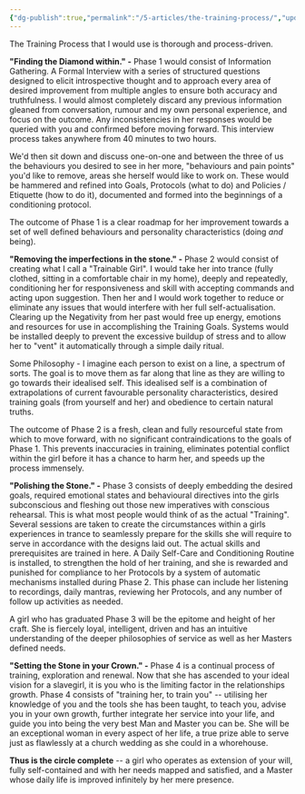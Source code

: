 ```yaml
---
{"dg-publish":true,"permalink":"/5-articles/the-training-process/","updated":"2024-12-20T06:16:36.220+08:00"}
---
```



The Training Process that I would use is thorough and process-driven.

**"Finding the Diamond within." -** Phase 1 would consist of Information Gathering. A Formal Interview with a series of structured questions designed to elicit introspective thought and to approach every area of desired improvement from multiple angles to ensure both accuracy and truthfulness. I would almost completely discard any previous information gleaned from conversation, rumour and my own personal experience, and focus on the outcome. Any inconsistencies in her responses would be queried with you and confirmed before moving forward. This interview process takes anywhere from 40 minutes to two hours.

We'd then sit down and discuss one-on-one and between the three of us the behaviours you desired to see in her more, "behaviours and pain points" you'd like to remove, areas she herself would like to work on. These would be hammered and refined into Goals, Protocols (what to do) and Policies / Etiquette (how to do it), documented and formed into the beginnings of a conditioning protocol.

The outcome of Phase 1 is a clear roadmap for her improvement towards a set of well defined behaviours and personality characteristics (doing _and_ being).

**"Removing the imperfections in the stone." -** Phase 2 would consist of creating what I call a "Trainable Girl". I would take her into trance (fully clothed, sitting in a comfortable chair in my home), deeply and repeatedly, conditioning her for responsiveness and skill with accepting commands and acting upon suggestion. Then her and I would work together to reduce or eliminate any issues that would interfere with her full self-actualisation. Clearing up the Negativity from her past would free up energy, emotions and resources for use in accomplishing the Training Goals. Systems would be installed deeply to prevent the excessive buildup of stress and to allow her to "vent" it automatically through a simple daily ritual.

Some Philosophy - I imagine each person to exist on a line, a spectrum of sorts. The goal is to move them as far along that line as they are willing to go towards their idealised self. This idealised self is a combination of extrapolations of current favourable personality characteristics, desired training goals (from yourself and her) and obedience to certain natural truths.

The outcome of Phase 2 is a fresh, clean and fully resourceful state from which to move forward, with no significant contraindications to the goals of Phase 1. This prevents inaccuracies in training, eliminates potential conflict within the girl before it has a chance to harm her, and speeds up the process immensely.

**"Polishing the Stone." -** Phase 3 consists of deeply embedding the desired goals, required emotional states and behavioural directives into the girls subconscious and fleshing out those new imperatives with conscious rehearsal. This is what most people would think of as the actual "Training". Several sessions are taken to create the circumstances within a girls experiences in trance to seamlessly prepare for the skills she will require to serve in accordance with the designs laid out. The actual skills and prerequisites are trained in here. A Daily Self-Care and Conditioning Routine is installed, to strengthen the hold of her training, and she is rewarded and punished for compliance to her Protocols by a system of automatic mechanisms installed during Phase 2. This phase can include her listening to recordings, daily mantras, reviewing her Protocols, and any number of follow up activities as needed.

A girl who has graduated Phase 3 will be the epitome and height of her craft. She is fiercely loyal, intelligent, driven and has an intuitive understanding of the deeper philosophies of service as well as her Masters defined needs.

**"Setting the Stone in your Crown." -** Phase 4 is a continual process of training, exploration and renewal. Now that she has ascended to your ideal vision for a slavegirl, it is you who is the limiting factor in the relationships growth. Phase 4 consists of "training her, to train you" -- utilising her knowledge of you and the tools she has been taught, to teach you, advise you in your own growth, further integrate her service into your life, and guide you into being the very best Man and Master you can be. She will be an exceptional woman in every aspect of her life, a true prize able to serve just as flawlessly at a church wedding as she could in a whorehouse.

**Thus is the circle complete** -- a girl who operates as extension of your will, fully self-contained and with her needs mapped and satisfied, and a Master whose daily life is improved infinitely by her mere presence.
